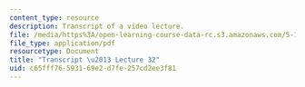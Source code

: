 ```yaml
---
content_type: resource
description: Transcript of a video lecture.
file: /media/https%3A/open-learning-course-data-rc.s3.amazonaws.com/5-111-principles-of-chemical-science-fall-2008/c65fff76593169e2d7fe257cd2ee3f81_5-111F08-L32.pdf
file_type: application/pdf
resourcetype: Document
title: "Transcript \u2013 Lecture 32"
uid: c65fff76-5931-69e2-d7fe-257cd2ee3f81
---
```


